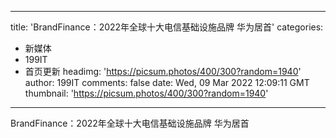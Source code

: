 
---
title: 'BrandFinance：2022年全球十大电信基础设施品牌 华为居首'
categories: 
 - 新媒体
 - 199IT
 - 首页更新
headimg: 'https://picsum.photos/400/300?random=1940'
author: 199IT
comments: false
date: Wed, 09 Mar 2022 12:09:11 GMT
thumbnail: 'https://picsum.photos/400/300?random=1940'
---

<div>   
BrandFinance：2022年全球十大电信基础设施品牌 华为居首  
</div>
            